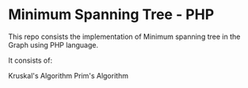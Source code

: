 Minimum Spanning Tree - PHP
=========================

This repo consists the implementation of Minimum spanning tree in the Graph using PHP language.

It consists of:

  Kruskal's Algorithm
  Prim's Algorithm
